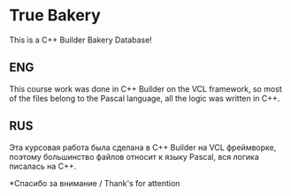 # True Bakery
 This is a C++ Builder Bakery Database!

ENG
----
This course work was done in C++ Builder on the VCL framework, so most of the files belong to the Pascal language, all the logic was written in C++.

RUS
----
Эта курсовая работа была сделана в C++ Builder на VCL фреймворке, поэтому большинство файлов относит к языку Pascal, вся логика писалась на C++.

*Спасибо за внимание / Thank's for attention

